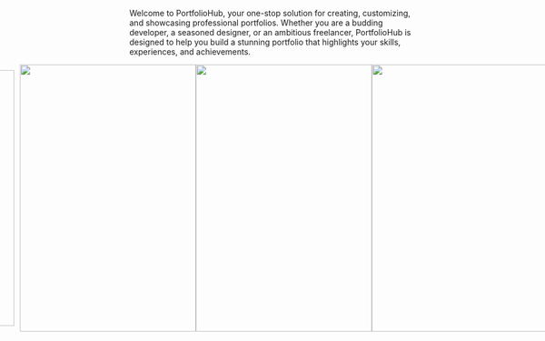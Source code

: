 Welcome to PortfolioHub, your one-stop solution for creating, customizing, and showcasing professional portfolios. Whether you are a budding developer, a seasoned designer, or an ambitious freelancer, PortfolioHub is designed to help you build a stunning portfolio that highlights your skills, experiences, and achievements.

<div style="display: flex; justify-content: center; align-items: center;">
    <img src="https://www.imghost.net/ib/T3TmxVYlNwB7yrh_1718499904.png" height="450" width="340" style="margin-right: 10px;">
    <img src="https://www.imghost.net/ib/BQXGDzTg03LGo0q_1718526588.png" height="470" width="310">
    <img src="https://www.imghost.net/ib/jP16eCt0Dr9VHG0_1718542569.png" height="470" width="310">
    <img src="https://www.imghost.net/ib/2x30tM5eOq9mfOG_1719294155.png" height="470" width="310">
    <img src="https://www.imghost.net/ib/t7slpjuCCRTtvXb_1719294212.png" height="470" width="310">
</div>
